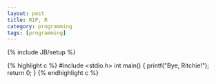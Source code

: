 ```yaml
---
layout: post
title: RIP, R
category: programming
tags: [programming]
---
```

{% include JB/setup %}

{% highlight c %}
#include <stdio.h>
int main()
{
	printf("Bye, Ritchie!");
	return 0;
}
{% endhighlight c %}


